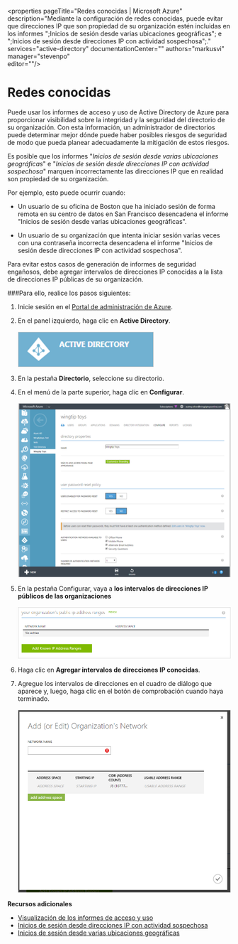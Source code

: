 <properties 
	pageTitle="Redes conocidas | Microsoft Azure" 
	description="Mediante la configuración de redes conocidas, puede evitar que direcciones IP que son propiedad de su organización estén incluidas en los informes ";Inicios de sesión desde varias ubicaciones geográficas"; e ";Inicios de sesión desde direcciones IP con actividad sospechosa";." 
	services="active-directory" 
	documentationCenter="" 
	authors="markusvi" 
	manager="stevenpo"  
	editor=""/>

<tags 
	ms.service="active-directory" 
	ms.workload="identity" 
	ms.tgt_pltfrm="na" 
	ms.devlang="na" 
	ms.topic="article" 
	ms.date="02/18/2016" 
	ms.author="markvi"/>

# Redes conocidas


Puede usar los informes de acceso y uso de Active Directory de Azure para proporcionar visibilidad sobre la integridad y la seguridad del directorio de su organización. Con esta información, un administrador de directorios puede determinar mejor dónde puede haber posibles riesgos de seguridad de modo que pueda planear adecuadamente la mitigación de estos riesgos.

Es posible que los informes "*Inicios de sesión desde varias ubicaciones geográficas*" e "*Inicios de sesión desde direcciones IP con actividad sospechosa*" marquen incorrectamente las direcciones IP que en realidad son propiedad de su organización.

Por ejemplo, esto puede ocurrir cuando:

- Un usuario de su oficina de Boston que ha iniciado sesión de forma remota en su centro de datos en San Francisco desencadena el informe "Inicios de sesión desde varias ubicaciones geográficas". 

- Un usuario de su organización que intenta iniciar sesión varias veces con una contraseña incorrecta desencadena el informe "Inicios de sesión desde direcciones IP con actividad sospechosa".

Para evitar estos casos de generación de informes de seguridad engañosos, debe agregar intervalos de direcciones IP conocidas a la lista de direcciones IP públicas de su organización.


###Para ello, realice los pasos siguientes: 

1.	Inicie sesión en el [Portal de administración de Azure](https://manage.windowsazure.com).

2.	En el panel izquierdo, haga clic en **Active Directory**. <br><br>![Funcionamiento de Cloud App Discovery](./media/active-directory-known-networks/known-netwoks-01.png)

3.	En la pestaña **Directorio**, seleccione su directorio.

4.	En el menú de la parte superior, haga clic en **Configurar**.<br> <br>![Funcionamiento de Cloud App Discovery](./media/active-directory-known-networks/known-netwoks-02.png)

5.	En la pestaña Configurar, vaya a **los intervalos de direcciones IP públicos de las organizaciones** <br><br>![Funcionamiento de Cloud App Discovery](./media/active-directory-known-networks/known-netwoks-03.png)

6.	Haga clic en **Agregar intervalos de direcciones IP conocidas**.

7.	Agregue los intervalos de direcciones en el cuadro de diálogo que aparece y, luego, haga clic en el botón de comprobación cuando haya terminado. <br><br>![Funcionamiento de Cloud App Discovery](./media/active-directory-known-networks/known-netwoks-04.png)


**Recursos adicionales**


* [Visualización de los informes de acceso y uso](active-directory-view-access-usage-reports.md)
* [Inicios de sesión desde direcciones IP con actividad sospechosa](active-directory-reporting-sign-ins-from-ip-addresses-with-suspicious-activity.md)
* [Inicios de sesión desde varias ubicaciones geográficas](active-directory-reporting-sign-ins-from-multiple-geographies.md)

<!---HONumber=AcomDC_0224_2016-->